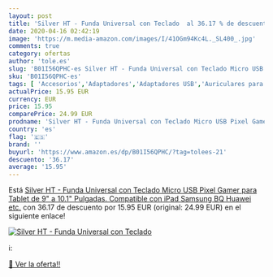 ```yaml
---
layout: post
title: 'Silver HT - Funda Universal con Teclado  al 36.17 % de descuento'
date: 2020-04-16 02:42:19
image: 'https://m.media-amazon.com/images/I/41OGm94Kc4L._SL400_.jpg'
comments: true
category: ofertas
author: 'tole.es'
slug: 'B01I56QPHC-es Silver HT - Funda Universal con Teclado Micro USB Pixel...'
sku: 'B01I56QPHC-es'
tags: [ 'Accesorios','Adaptadores','Adaptadores USB','Auriculares para equipo de audio','Auriculares y accesorios','Electrónica','Informática','ipad', ]
actualPrice: 15.95 EUR
currency: EUR
price: 15.95
comparePrice: 24.99 EUR
prodname: 'Silver HT - Funda Universal con Teclado Micro USB Pixel Gamer para Tablet de 9" a 10.1" Pulgadas. Compatible con iPad  Samsung  BQ  Huawei  etc.'
country: 'es'
flag: '🇪🇸'
brand: ''
buyurl: 'https://www.amazon.es/dp/B01I56QPHC/?tag=tolees-21'
descuento: '36.17'
average: '15.95'
---
```


Está [Silver HT - Funda Universal con Teclado Micro USB Pixel Gamer para Tablet de 9" a 10.1" Pulgadas. Compatible con iPad  Samsung  BQ  Huawei  etc.](https://www.amazon.es/dp/B01I56QPHC/?tag=tolees-21) con 36.17 de descuento por 15.95 EUR (original: 24.99 EUR) en el siguiente enlace!

[![Silver HT - Funda Universal con Teclado ](https://m.media-amazon.com/images/I/41OGm94Kc4L._SL400_.jpg)](https://www.amazon.es/dp/B01I56QPHC/?tag=tolees-21)

ℹ️:


[🛒 Ver la oferta!!](https://www.amazon.es/dp/B01I56QPHC/?tag=tolees-21)
